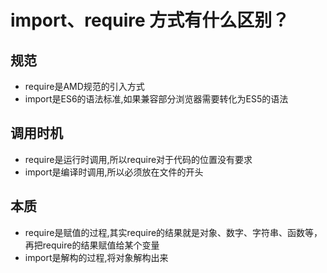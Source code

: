 # import、require 方式有什么区别？

## 规范
- require是AMD规范的引入方式
- import是ES6的语法标准,如果兼容部分浏览器需要转化为ES5的语法

## 调用时机
- require是运行时调用,所以require对于代码的位置没有要求
- import是编译时调用,所以必须放在文件的开头

## 本质
- require是赋值的过程,其实require的结果就是对象、数字、字符串、函数等，再把require的结果赋值给某个变量
- import是解构的过程,将对象解构出来